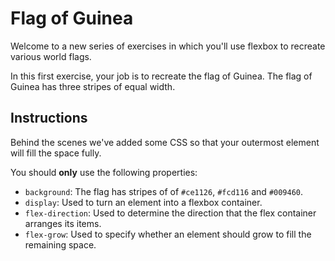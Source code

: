 # Flag of Guinea

Welcome to a new series of exercises in which you'll use flexbox to recreate various world flags.

In this first exercise, your job is to recreate the flag of Guinea. The flag of Guinea has three stripes of equal width.

## Instructions

Behind the scenes we've added some CSS so that your outermost element will fill the space fully.

You should **only** use the following properties:

- `background`: The flag has stripes of of `#ce1126`, `#fcd116` and `#009460`.
- `display`: Used to turn an element into a flexbox container.
- `flex-direction`: Used to determine the direction that the flex container arranges its items.
- `flex-grow`: Used to specify whether an element should grow to fill the remaining space.
